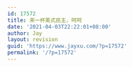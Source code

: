 ```yaml
---
id: 17572
title: 来一杯美式民主，呵呵
date: '2021-04-03T22:22:01+08:00'
author: Jay
layout: revision
guid: 'https://www.jayxu.com/?p=17572'
permalink: '/?p=17572'
---
```


<!-- wp:jetpack/tiled-gallery {"columnWidths":[[66.80737930166802,33.19262069833197],[54.76852527064751,45.23147472935249],[35.717437649428625,64.28256235057138],[49.7676656745259,50.232334325474085],[54.17176108437918,45.82823891562081],[66.48638058780705,33.51361941219294],[51.18526213040313,48.814737869596854],[34.98800242101513,65.01199757898486]],"ids":[17154,17155,17156,17172,17171,17157,17159,17160,17161,17165,17190,17163,17164,17170,17158,17166,17167,17162,17168,17169],"linkTo":"media"} -->
<div class="wp-block-jetpack-tiled-gallery aligncenter is-style-rectangular"><div class="tiled-gallery__gallery"><div class="tiled-gallery__row"><div class="tiled-gallery__col" style="flex-basis:66.80737930166802%"><figure class="tiled-gallery__item"><a href="https://i1.wp.com/www.jayxu.com/log/wp-content/uploads/2021/01/20210107_112613.png?ssl=1"><img alt="" data-height="709" data-id="17154" data-link="https://www.jayxu.com/2021/01/07/17153/20210107_112613" data-url="https://www.jayxu.com/log/wp-content/uploads/2021/01/20210107_112613.png" data-width="850" src="https://i1.wp.com/www.jayxu.com/log/wp-content/uploads/2021/01/20210107_112613.png?ssl=1" layout="responsive"/></a></figure></div><div class="tiled-gallery__col" style="flex-basis:33.19262069833197%"><figure class="tiled-gallery__item"><a href="https://i1.wp.com/www.jayxu.com/log/wp-content/uploads/2021/01/20210107_112629.png?ssl=1"><img alt="" data-height="709" data-id="17155" data-link="https://www.jayxu.com/2021/01/07/17153/20210107_112629" data-url="https://www.jayxu.com/log/wp-content/uploads/2021/01/20210107_112629.png" data-width="850" src="https://i1.wp.com/www.jayxu.com/log/wp-content/uploads/2021/01/20210107_112629.png?ssl=1" layout="responsive"/></a></figure><figure class="tiled-gallery__item"><a href="https://i2.wp.com/www.jayxu.com/log/wp-content/uploads/2021/01/20210107_112633.png?ssl=1"><img alt="" data-height="709" data-id="17156" data-link="https://www.jayxu.com/2021/01/07/17153/20210107_112633" data-url="https://www.jayxu.com/log/wp-content/uploads/2021/01/20210107_112633.png" data-width="850" src="https://i2.wp.com/www.jayxu.com/log/wp-content/uploads/2021/01/20210107_112633.png?ssl=1" layout="responsive"/></a></figure></div></div><div class="tiled-gallery__row"><div class="tiled-gallery__col" style="flex-basis:54.76852527064751%"><figure class="tiled-gallery__item"><a href="https://i1.wp.com/www.jayxu.com/log/wp-content/uploads/2021/01/20210107_122925-e1609995116470.jpg?ssl=1"><img alt="" data-height="1244" data-id="17172" data-link="https://www.jayxu.com/2021/01/07/17153/20210107_122925" data-url="https://www.jayxu.com/log/wp-content/uploads/2021/01/20210107_122925-e1609995116470.jpg" data-width="2048" src="https://i1.wp.com/www.jayxu.com/log/wp-content/uploads/2021/01/20210107_122925-e1609995116470.jpg?ssl=1" layout="responsive"/></a></figure></div><div class="tiled-gallery__col" style="flex-basis:45.23147472935249%"><figure class="tiled-gallery__item"><a href="https://i2.wp.com/www.jayxu.com/log/wp-content/uploads/2021/01/20210107_122848.jpg?ssl=1"><img alt="" data-height="589" data-id="17171" data-link="https://www.jayxu.com/2021/01/07/17153/20210107_122848" data-url="https://www.jayxu.com/log/wp-content/uploads/2021/01/20210107_122848.jpg" data-width="800" src="https://i2.wp.com/www.jayxu.com/log/wp-content/uploads/2021/01/20210107_122848.jpg?ssl=1" layout="responsive"/></a></figure></div></div><div class="tiled-gallery__row"><div class="tiled-gallery__col" style="flex-basis:35.717437649428625%"><figure class="tiled-gallery__item"><a href="https://i0.wp.com/www.jayxu.com/log/wp-content/uploads/2021/01/20210107_112655.jpg?ssl=1"><img alt="" data-height="1440" data-id="17157" data-link="https://www.jayxu.com/2021/01/07/17153/20210107_112655" data-url="https://www.jayxu.com/log/wp-content/uploads/2021/01/20210107_112655.jpg" data-width="2560" src="https://i0.wp.com/www.jayxu.com/log/wp-content/uploads/2021/01/20210107_112655.jpg?ssl=1" layout="responsive"/></a></figure><figure class="tiled-gallery__item"><a href="https://i0.wp.com/www.jayxu.com/log/wp-content/uploads/2021/01/20210107_112918.jpg?ssl=1"><img alt="" data-height="2657" data-id="17159" data-link="https://www.jayxu.com/2021/01/07/17153/20210107_112918" data-url="https://www.jayxu.com/log/wp-content/uploads/2021/01/20210107_112918.jpg" data-width="4096" src="https://i0.wp.com/www.jayxu.com/log/wp-content/uploads/2021/01/20210107_112918.jpg?ssl=1" layout="responsive"/></a></figure></div><div class="tiled-gallery__col" style="flex-basis:64.28256235057138%"><figure class="tiled-gallery__item"><a href="https://i0.wp.com/www.jayxu.com/log/wp-content/uploads/2021/01/20210107_114712.jpg?ssl=1"><img alt="" data-height="432" data-id="17160" data-link="https://www.jayxu.com/2021/01/07/17153/20210107_114712" data-url="https://www.jayxu.com/log/wp-content/uploads/2021/01/20210107_114712.jpg" data-width="636" src="https://i0.wp.com/www.jayxu.com/log/wp-content/uploads/2021/01/20210107_114712.jpg?ssl=1" layout="responsive"/></a></figure></div></div><div class="tiled-gallery__row"><div class="tiled-gallery__col" style="flex-basis:49.7676656745259%"><figure class="tiled-gallery__item"><a href="https://i1.wp.com/www.jayxu.com/log/wp-content/uploads/2021/01/20210107_114736.jpg?ssl=1"><img alt="" data-height="1379" data-id="17161" data-link="https://www.jayxu.com/2021/01/07/17153/20210107_114736" data-url="https://www.jayxu.com/log/wp-content/uploads/2021/01/20210107_114736.jpg" data-width="2048" src="https://i1.wp.com/www.jayxu.com/log/wp-content/uploads/2021/01/20210107_114736.jpg?ssl=1" layout="responsive"/></a></figure></div><div class="tiled-gallery__col" style="flex-basis:50.232334325474085%"><figure class="tiled-gallery__item"><a href="https://i0.wp.com/www.jayxu.com/log/wp-content/uploads/2021/01/mmexport1609989749169.jpg?ssl=1"><img alt="" data-height="1080" data-id="17165" data-link="https://www.jayxu.com/2021/01/07/17153/mmexport1609989749169" data-url="https://www.jayxu.com/log/wp-content/uploads/2021/01/mmexport1609989749169.jpg" data-width="1619" src="https://i0.wp.com/www.jayxu.com/log/wp-content/uploads/2021/01/mmexport1609989749169.jpg?ssl=1" layout="responsive"/></a></figure></div></div><div class="tiled-gallery__row"><div class="tiled-gallery__col" style="flex-basis:54.17176108437918%"><figure class="tiled-gallery__item"><a href="https://i1.wp.com/www.jayxu.com/log/wp-content/uploads/2021/01/GettyImages-1294933353.jpg?ssl=1"><img alt="" data-height="576" data-id="17190" data-link="https://www.jayxu.com/2021/01/07/17153/congress-holds-joint-session-to-ratify-2020-presidential-election" data-url="https://www.jayxu.com/log/wp-content/uploads/2021/01/GettyImages-1294933353.jpg" data-width="1024" src="https://i1.wp.com/www.jayxu.com/log/wp-content/uploads/2021/01/GettyImages-1294933353.jpg?ssl=1" layout="responsive"/></a></figure></div><div class="tiled-gallery__col" style="flex-basis:45.82823891562081%"><figure class="tiled-gallery__item"><a href="https://i1.wp.com/www.jayxu.com/log/wp-content/uploads/2021/01/20210107_115409.jpg?ssl=1"><img alt="" data-height="1001" data-id="17163" data-link="https://www.jayxu.com/2021/01/07/17153/20210107_115409" data-url="https://www.jayxu.com/log/wp-content/uploads/2021/01/20210107_115409.jpg" data-width="1504" src="https://i1.wp.com/www.jayxu.com/log/wp-content/uploads/2021/01/20210107_115409.jpg?ssl=1" layout="responsive"/></a></figure></div></div><div class="tiled-gallery__row"><div class="tiled-gallery__col" style="flex-basis:66.48638058780705%"><figure class="tiled-gallery__item"><a href="https://i1.wp.com/www.jayxu.com/log/wp-content/uploads/2021/01/mmexport1609989713517.jpg?ssl=1"><img alt="" data-height="683" data-id="17164" data-link="https://www.jayxu.com/2021/01/07/17153/mmexport1609989713517" data-url="https://www.jayxu.com/log/wp-content/uploads/2021/01/mmexport1609989713517.jpg" data-width="1024" src="https://i1.wp.com/www.jayxu.com/log/wp-content/uploads/2021/01/mmexport1609989713517.jpg?ssl=1" layout="responsive"/></a></figure></div><div class="tiled-gallery__col" style="flex-basis:33.51361941219294%"><figure class="tiled-gallery__item"><a href="https://i0.wp.com/www.jayxu.com/log/wp-content/uploads/2021/01/mmexport978d9252dd18fbabbe73573e4aa8cde4.jpeg?ssl=1"><img alt="" data-height="810" data-id="17170" data-link="https://www.jayxu.com/2021/01/07/17153/mmexport978d9252dd18fbabbe73573e4aa8cde4" data-url="https://www.jayxu.com/log/wp-content/uploads/2021/01/mmexport978d9252dd18fbabbe73573e4aa8cde4.jpeg" data-width="1080" src="https://i0.wp.com/www.jayxu.com/log/wp-content/uploads/2021/01/mmexport978d9252dd18fbabbe73573e4aa8cde4.jpeg?ssl=1" layout="responsive"/></a></figure><figure class="tiled-gallery__item"><a href="https://i0.wp.com/www.jayxu.com/log/wp-content/uploads/2021/01/20210107_112817.jpg?ssl=1"><img alt="" data-height="1440" data-id="17158" data-link="https://www.jayxu.com/2021/01/07/17153/20210107_112817" data-url="https://www.jayxu.com/log/wp-content/uploads/2021/01/20210107_112817.jpg" data-width="2560" src="https://i0.wp.com/www.jayxu.com/log/wp-content/uploads/2021/01/20210107_112817.jpg?ssl=1" layout="responsive"/></a></figure></div></div><div class="tiled-gallery__row"><div class="tiled-gallery__col" style="flex-basis:51.18526213040313%"><figure class="tiled-gallery__item"><a href="https://i2.wp.com/www.jayxu.com/log/wp-content/uploads/2021/01/mmexport1609992346156.jpg?ssl=1"><img alt="" data-height="719" data-id="17166" data-link="https://www.jayxu.com/2021/01/07/17153/mmexport1609992346156" data-url="https://www.jayxu.com/log/wp-content/uploads/2021/01/mmexport1609992346156.jpg" data-width="1080" src="https://i2.wp.com/www.jayxu.com/log/wp-content/uploads/2021/01/mmexport1609992346156.jpg?ssl=1" layout="responsive"/></a></figure></div><div class="tiled-gallery__col" style="flex-basis:48.814737869596854%"><figure class="tiled-gallery__item"><a href="https://i2.wp.com/www.jayxu.com/log/wp-content/uploads/2021/01/mmexport1609992349551.jpg?ssl=1"><img alt="" data-height="715" data-id="17167" data-link="https://www.jayxu.com/2021/01/07/17153/mmexport1609992349551" data-url="https://www.jayxu.com/log/wp-content/uploads/2021/01/mmexport1609992349551.jpg" data-width="1024" src="https://i2.wp.com/www.jayxu.com/log/wp-content/uploads/2021/01/mmexport1609992349551.jpg?ssl=1" layout="responsive"/></a></figure></div></div><div class="tiled-gallery__row"><div class="tiled-gallery__col" style="flex-basis:34.98800242101513%"><figure class="tiled-gallery__item"><a href="https://i0.wp.com/www.jayxu.com/log/wp-content/uploads/2021/01/20210107_115222.jpg?ssl=1"><img alt="" data-height="1440" data-id="17162" data-link="https://www.jayxu.com/2021/01/07/17153/20210107_115222" data-url="https://www.jayxu.com/log/wp-content/uploads/2021/01/20210107_115222.jpg" data-width="2560" src="https://i0.wp.com/www.jayxu.com/log/wp-content/uploads/2021/01/20210107_115222.jpg?ssl=1" layout="responsive"/></a></figure><figure class="tiled-gallery__item"><a href="https://i1.wp.com/www.jayxu.com/log/wp-content/uploads/2021/01/mmexport1609992357075.jpg?ssl=1"><img alt="" data-height="719" data-id="17168" data-link="https://www.jayxu.com/2021/01/07/17153/mmexport1609992357075" data-url="https://www.jayxu.com/log/wp-content/uploads/2021/01/mmexport1609992357075.jpg" data-width="1080" src="https://i1.wp.com/www.jayxu.com/log/wp-content/uploads/2021/01/mmexport1609992357075.jpg?ssl=1" layout="responsive"/></a></figure></div><div class="tiled-gallery__col" style="flex-basis:65.01199757898486%"><figure class="tiled-gallery__item"><a href="https://i2.wp.com/www.jayxu.com/log/wp-content/uploads/2021/01/mmexport8013a56d62fe2eeab5d0bebc2772e609.jpg?ssl=1"><img alt="" data-height="683" data-id="17169" data-link="https://www.jayxu.com/2021/01/07/17153/mmexport8013a56d62fe2eeab5d0bebc2772e609" data-url="https://www.jayxu.com/log/wp-content/uploads/2021/01/mmexport8013a56d62fe2eeab5d0bebc2772e609.jpg" data-width="1024" src="https://i2.wp.com/www.jayxu.com/log/wp-content/uploads/2021/01/mmexport8013a56d62fe2eeab5d0bebc2772e609.jpg?ssl=1" layout="responsive"/></a></figure></div></div></div></div>
<!-- /wp:jetpack/tiled-gallery -->
